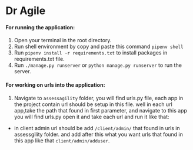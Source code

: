 # Dr Agile


#### For running the application:
1. Open your terminal in the root directory.
2. Run shell environment by copy and paste this command `pipenv shell`
3. Run `pipenv install -r requirements.txt` to install packages in requirements.txt file.
4. Run `./manage.py runserver` or `python manage.py runserver` to run the server.


#### For working on urls into the application:
1. Navigate to `assessagility` folder, you will find urls.py file, each app in the project contain url should be setup in this file. well in each url app,take the path that found in first parameter, and navigate to this app you will find urls.py open it and take each url and run it like that:
- in client admin url should be add `/client/admin/` that found in urls in assessgility folder. and add after this what you want urls that found in this app like that `client/admin/adduser`.

